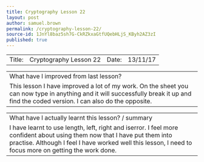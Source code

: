 ```yaml
---
title: Cryptography Lesson 22
layout: post
author: samuel.brown
permalink: /cryptography-lesson-22/
source-id: 1JnYl8baz5sh7G-CkRZkxaGtfUQebHLjS_KByh2AZ3zI
published: true
---
```

<table>
  <tr>
    <td>Title:</td>
    <td>Cryptography Lesson 22</td>
    <td>Date:</td>
    <td>13/11/17</td>
  </tr>
</table>


<table>
  <tr>
    <td>What have I improved from last lesson?</td>
  </tr>
  <tr>
    <td>This lesson I have improved a lot of my work. On the sheet you can now type in anything and it will successfully break it up and find the coded version. I can also do the opposite.</td>
  </tr>
</table>


<table>
  <tr>
    <td>What have I actually learnt this lesson? / summary</td>
  </tr>
  <tr>
    <td>I have learnt to use length, left, right and iserror. I feel more confident about using them now that I have put them into practise. Although I feel I have worked well this lesson, I need to focus more on getting the work done.</td>
  </tr>
</table>


